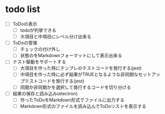 # todo list

- [ ] ToDoの表示
  - [ ] todoが列挙できる
  - [ ] 大項目と中項目にレベル分け出来る

- [ ] ToDoの管理
  - [ ] チェックの付け外し
  - [ ] 状態のをMarkdownフォーマットにして表示出来る

- [ ] テスト駆動をサポートする
  - [ ] 大項目を作った時にテンプレのテストコードを発行する(jest)
  - [ ] 中項目を作った時に必ず結果がTRUEとなるような非同期なセットアップテストコードを発行する(jest)
  - [ ] 同期か非同期かを選択して発行するコードを切り分ける

- [ ] 結果の保存と読み込み(electron)
  - [ ] 作ったToDoをMarkdown形式でファイルに出力する
  - [ ] Markdown形式のファイルを読み込んでToDoリストを表示する
